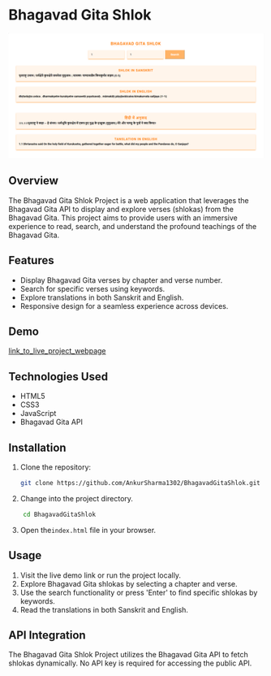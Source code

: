 # Bhagavad Gita Shlok 

![Bhagavad Gita](./pcPic.png)

## Overview

The Bhagavad Gita Shlok Project is a web application that leverages the Bhagavad Gita API to display and explore verses (shlokas) from the Bhagavad Gita. This project aims to provide users with an immersive experience to read, search, and understand the profound teachings of the Bhagavad Gita.

## Features

- Display Bhagavad Gita verses by chapter and verse number.
- Search for specific verses using keywords.
- Explore translations in both Sanskrit and English.
- Responsive design for a seamless experience across devices.

## Demo

[link_to_live_project_webpage](https://ankursharma1302.github.io/BhagavadGitaShlok/)

## Technologies Used

- HTML5
- CSS3
- JavaScript
- Bhagavad Gita API

## Installation

1. Clone the repository:

   ```bash
   git clone https://github.com/AnkurSharma1302/BhagavadGitaShlok.git
    ```
2. Change into the project directory.
```bash
    cd BhagavadGitaShlok
```
3. Open the`index.html` file in your browser.

## Usage
1. Visit the live demo link or run the project locally.
2. Explore Bhagavad Gita shlokas by selecting a chapter and verse.
3. Use the search functionality or press 'Enter' to find specific shlokas by keywords.
4. Read the translations in both Sanskrit and English.

## API Integration
The Bhagavad Gita Shlok Project utilizes the Bhagavad Gita API to fetch shlokas dynamically. No API key is required for accessing the public API.
